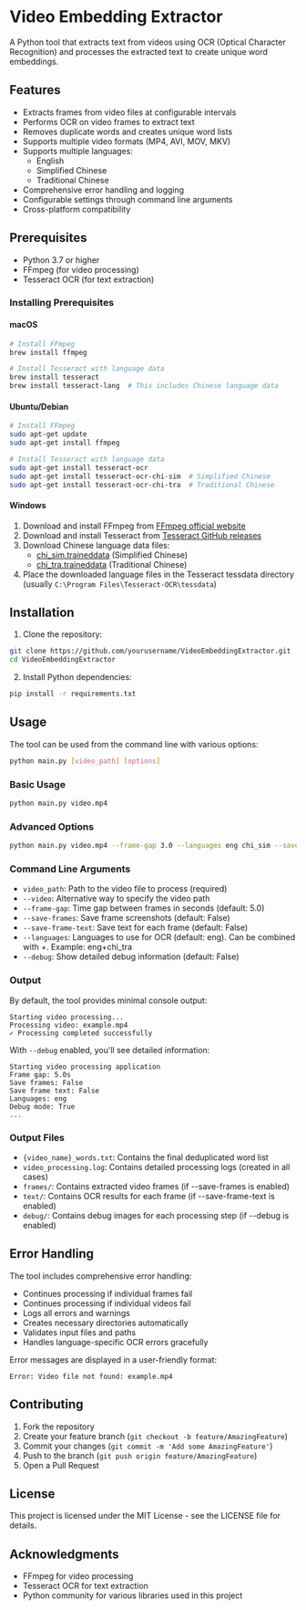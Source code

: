 # Video Embedding Extractor

A Python tool that extracts text from videos using OCR (Optical Character Recognition) and processes the extracted text to create unique word embeddings.

## Features

- Extracts frames from video files at configurable intervals
- Performs OCR on video frames to extract text
- Removes duplicate words and creates unique word lists
- Supports multiple video formats (MP4, AVI, MOV, MKV)
- Supports multiple languages:
  - English
  - Simplified Chinese
  - Traditional Chinese
- Comprehensive error handling and logging
- Configurable settings through command line arguments
- Cross-platform compatibility

## Prerequisites

- Python 3.7 or higher
- FFmpeg (for video processing)
- Tesseract OCR (for text extraction)

### Installing Prerequisites

#### macOS
```bash
# Install FFmpeg
brew install ffmpeg

# Install Tesseract with language data
brew install tesseract
brew install tesseract-lang  # This includes Chinese language data
```

#### Ubuntu/Debian
```bash
# Install FFmpeg
sudo apt-get update
sudo apt-get install ffmpeg

# Install Tesseract with language data
sudo apt-get install tesseract-ocr
sudo apt-get install tesseract-ocr-chi-sim  # Simplified Chinese
sudo apt-get install tesseract-ocr-chi-tra  # Traditional Chinese
```

#### Windows
1. Download and install FFmpeg from [FFmpeg official website](https://ffmpeg.org/download.html)
2. Download and install Tesseract from [Tesseract GitHub releases](https://github.com/UB-Mannheim/tesseract/wiki)
3. Download Chinese language data files:
   - [chi_sim.traineddata](https://github.com/tesseract-ocr/tessdata/raw/main/chi_sim.traineddata) (Simplified Chinese)
   - [chi_tra.traineddata](https://github.com/tesseract-ocr/tessdata/raw/main/chi_tra.traineddata) (Traditional Chinese)
4. Place the downloaded language files in the Tesseract tessdata directory (usually `C:\Program Files\Tesseract-OCR\tessdata`)

## Installation

1. Clone the repository:
```bash
git clone https://github.com/yourusername/VideoEmbeddingExtractor.git
cd VideoEmbeddingExtractor
```

2. Install Python dependencies:
```bash
pip install -r requirements.txt
```

## Usage

The tool can be used from the command line with various options:

```bash
python main.py [video_path] [options]
```

### Basic Usage
```bash
python main.py video.mp4
```

### Advanced Options
```bash
python main.py video.mp4 --frame-gap 3.0 --languages eng chi_sim --save-frames --save-frame-text
```

### Command Line Arguments

- `video_path`: Path to the video file to process (required)
- `--video`: Alternative way to specify the video path
- `--frame-gap`: Time gap between frames in seconds (default: 5.0)
- `--save-frames`: Save frame screenshots (default: False)
- `--save-frame-text`: Save text for each frame (default: False)
- `--languages`: Languages to use for OCR (default: eng). Can be combined with +. Example: eng+chi_tra
- `--debug`: Show detailed debug information (default: False)

### Output

By default, the tool provides minimal console output:
```
Starting video processing...
Processing video: example.mp4
✓ Processing completed successfully
```

With `--debug` enabled, you'll see detailed information:
```
Starting video processing application
Frame gap: 5.0s
Save frames: False
Save frame text: False
Languages: eng
Debug mode: True
...
```

### Output Files

- `{video_name}_words.txt`: Contains the final deduplicated word list
- `video_processing.log`: Contains detailed processing logs (created in all cases)
- `frames/`: Contains extracted video frames (if --save-frames is enabled)
- `text/`: Contains OCR results for each frame (if --save-frame-text is enabled)
- `debug/`: Contains debug images for each processing step (if --debug is enabled)

## Error Handling

The tool includes comprehensive error handling:
- Continues processing if individual frames fail
- Continues processing if individual videos fail
- Logs all errors and warnings
- Creates necessary directories automatically
- Validates input files and paths
- Handles language-specific OCR errors gracefully

Error messages are displayed in a user-friendly format:
```
Error: Video file not found: example.mp4
```

## Contributing

1. Fork the repository
2. Create your feature branch (`git checkout -b feature/AmazingFeature`)
3. Commit your changes (`git commit -m 'Add some AmazingFeature'`)
4. Push to the branch (`git push origin feature/AmazingFeature`)
5. Open a Pull Request

## License

This project is licensed under the MIT License - see the LICENSE file for details.

## Acknowledgments

- FFmpeg for video processing
- Tesseract OCR for text extraction
- Python community for various libraries used in this project


